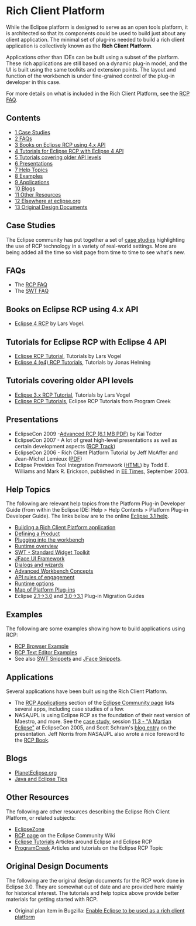Rich Client Platform
====================

While the Eclipse platform is designed to serve as an open tools platform, it is architected so that its components could be used to build just about any client application. 
The minimal set of plug-ins needed to build a rich client application is collectively known as the **Rich Client Platform**.

Applications other than IDEs can be built using a subset of the platform. 
These rich applications are still based on a dynamic plug-in model, and the UI is built using the same toolkits and extension points. 
The layout and function of the workbench is under fine-grained control of the plug-in developer in this case.

For more details on what is included in the Rich Client Platform, see the [RCP FAQ](https://github.com/eclipse-platform/eclipse.platform.ui/blob/master/docs/Rich_Client_Platform/Rich_Client_Platform_FAQ.md).

Contents
--------

*   [1 Case Studies](#Case-Studies)
*   [2 FAQs](#FAQs)
*   [3 Books on Eclipse RCP using 4.x API](#Books-on-Eclipse-RCP-using-4.x-API)
*   [4 Tutorials for Eclipse RCP with Eclipse 4 API](#Tutorials-for-Eclipse-RCP-with-Eclipse-4-API)
*   [5 Tutorials covering older API levels](#Tutorials-covering-older-API-levels)
*   [6 Presentations](#Presentations)
*   [7 Help Topics](#Help-Topics)
*   [8 Examples](#Examples)
*   [9 Applications](#Applications)
*   [10 Blogs](#Blogs)
*   [11 Other Resources](#Other-Resources)
*   [12 Elsewhere at eclipse.org](#Elsewhere-at-eclipse.org)
*   [13 Original Design Documents](#Original-Design-Documents)

Case Studies
------------

The Eclipse community has put together a set of [case studies](https://www.eclipse.org/community/rcpcp.php) highlighting the use of RCP technology in a variety of real-world settings. 
More are being added all the time so visit page from time to time to see what's new.

FAQs
----

*   The [RCP FAQ](https://github.com/eclipse-platform/eclipse.platform.ui/blob/master/docs/Rich_Client_Platform/Rich_Client_Platform_FAQ.md)
*   The [SWT FAQ](http://www.eclipse.org/swt/faq.php)

Books on Eclipse RCP using 4.x API
----------------------------------

*   [Eclipse 4 RCP](http://www.vogella.com/books/eclipsercp.html) by Lars Vogel.

Tutorials for Eclipse RCP with Eclipse 4 API
--------------------------------------------

*   [Eclipse RCP Tutorial](https://www.vogella.com/tutorials/EclipseRCP/article.html), Tutorials by Lars Vogel
*   [Eclipse 4 (e4) RCP Tutorials](https://eclipsesource.com/blogs/2016/01/15/eclipse-4-e4-tutorials-updated/), Tutorials by Jonas Helming

Tutorials covering older API levels
-----------------------------------

*   [Eclipse 3.x RCP Tutorial](http://www.vogella.com/tutorials/Eclipse3RCP/article.html), Tutorials by Lars Vogel
*   [Eclipse RCP Tutorials](http://www.programcreek.com/develop-plug-ins-using-rcp/), Eclipse RCP Tutorials from Program Creek

Presentations
-------------

*   EclipseCon 2009 -[Advanced RCP (6.1 MB PDF)](http://www.toedter.com/download/eclipsecon/Advanced-RCP-EclipseCon-2009.pdf) by Kai Tödter
*   EclipseCon 2007 - A lot of great high-level presentations as well as certain development aspects ([RCP Track](http://www.eclipsecon.org/2007/index.php?page=sub/&area=rich-client))
*   EclipseCon 2006 - Rich Client Platform Tutorial by Jeff McAffer and Jean-Michel Lemieux ([PDF](http://wiki.eclipse.org/images/d/d9/EclipseCon_RCP_Tutorial_2006.pdf))
*   Eclipse Provides Tool Integration Framework ([HTML](https://www.eetimes.com/eclipse-provides-tool-integration-framework/)) by Todd E. Williams and Mark R. Erickson, published in [EE Times](https://www.eetimes.com/eclipse-provides-tool-integration-framework/), September 2003.

Help Topics
-----------

The following are relevant help topics from the Platform Plug-in Developer Guide (from within the Eclipse IDE: Help > Help Contents > Platform Plug-in Developer Guide). The links below are to the online [Eclipse 3.1 help](http://help.eclipse.org/help31).

*   [Building a Rich Client Platform application](http://help.eclipse.org/help33/topic/org.eclipse.platform.doc.isv/guide/rcp.htm)
*   [Defining a Product](http://help.eclipse.org/help33/topic/org.eclipse.platform.doc.isv/guide/product_def.htm)
*   [Plugging into the workbench](http://help.eclipse.org/help33/topic/org.eclipse.platform.doc.isv/guide/workbench.htm)
*   [Runtime overview](http://help.eclipse.org/help33/topic/org.eclipse.platform.doc.isv/guide/runtime.htm)
*   [SWT - Standard Widget Toolkit](http://help.eclipse.org/help33/topic/org.eclipse.platform.doc.isv/guide/swt.htm)
*   [JFace UI Framework](http://help.eclipse.org/help33/topic/org.eclipse.platform.doc.isv/guide/jface.htm)
*   [Dialogs and wizards](http://help.eclipse.org/help33/topic/org.eclipse.platform.doc.isv/guide/dialogs.htm)
*   [Advanced Workbench Concepts](http://help.eclipse.org/help33/topic/org.eclipse.platform.doc.isv/guide/wrkAdv.htm)
*   [API rules of engagement](http://help.eclipse.org/help33/topic/org.eclipse.platform.doc.isv/reference/misc/api-usage-rules.html)
*   [Runtime options](http://help.eclipse.org/help33/topic/org.eclipse.platform.doc.isv/reference/misc/runtime-options.html)
*   [Map of Platform Plug-ins](http://help.eclipse.org/help33/topic/org.eclipse.platform.doc.isv/reference/misc/overview-platform.html)
*   Eclipse [2.1->3.0](http://help.eclipse.org/help33/topic/org.eclipse.platform.doc.isv/porting/eclipse_3_0_porting_guide.html) and [3.0->3.1](http://help.eclipse.org/help33/topic/org.eclipse.platform.doc.isv/porting/eclipse_3_1_porting_guide.html) Plug-in Migration Guides

Examples
--------

The following are some examples showing how to build applications using RCP:

*   [RCP Browser Example](/RCP_Browser_Example "RCP Browser Example")
*   [RCP Text Editor Examples](/RCP_Text_Editor_Examples "RCP Text Editor Examples")[  
    ](/index.php?title=RCP_Web_UI_integration_Examples&action=edit&redlink=1 "RCP Web UI integration Examples (page does not exist)")
*   See also [SWT Snippets](http://www.eclipse.org/swt/snippets/) and [JFace Snippets](https://github.com/eclipse-platform/eclipse.platform.ui/blob/master/docs/JFaceSnippets.md).

Applications
------------

Several applications have been built using the Rich Client Platform.

*   The [RCP Applications](http://eclipse.org/community/rcp.php) section of the [Eclipse Community page](http://eclipse.org/community) lists several apps, including case studies of a few.
*   NASA/JPL is using Eclipse RCP as the foundation of their next version of Maestro, and more. See the [case study](http://eclipse.org/community/casestudies/NASAfinal.pdf), session [11.3 - "A Martian Eclipse"](http://www.eclipsecon.org/2005/sessions.php) at EclipseCon 2005, and Scott Schram's [blog entry](http://weblogs.java.net/blog/scottschram/archive/2005/03/nasa_explores_e.html) on the presentation. Jeff Norris from NASA/JPL also wrote a nice foreword to the [RCP Book](https://github.com/eclipse-platform/eclipse.platform.ui/blob/master/docs/Rich_Client_Platform/Rich_Client_Platform_Book.md).

Blogs
-----

*   [PlanetEclipse.org](http://planeteclipse.org/planet/)
*   [Java and Eclipse Tips](http://javarevisited.blogspot.de)

Other Resources
---------------

The following are other resources describing the Eclipse Rich Client Platform, or related subjects:

*   [EclipseZone](http://eclipsezone.org)
*   [RCP page](http://eclipsewiki.editme.com/RichClientPlatform) on the Eclipse Community Wiki
*   [Eclipse Tutorials](http://www.vogella.de/eclipse.html) Articles around Eclipse and Eclipse RCP
*   [ProgramCreek](http://www.programcreek.com) Articles and tutorials on the Eclipse RCP Topic

Original Design Documents
-------------------------

The following are the original design documents for the RCP work done in Eclipse 3.0. They are somewhat out of date and are provided here mainly for historical interest. The tutorials and help topics above provide better materials for getting started with RCP.

*   Original plan item in Bugzilla: [Enable Eclipse to be used as a rich client platform](https://bugs.eclipse.org/bugs/show_bug.cgi?id=36967)

